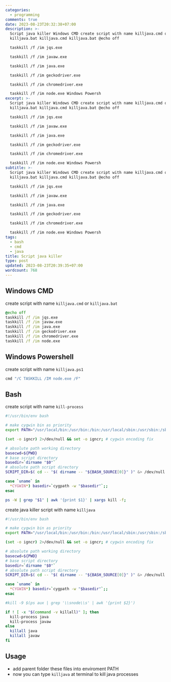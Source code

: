 ```yaml
---
categories:
  - programming
comments: true
date: 2023-08-23T20:32:38+07:00
description: >-
  Script java killer Windows CMD create script with name killjava.cmd or
  killjava.bat killjava.cmd killjava.bat @echo off

  taskkill /f /im jqs.exe

  taskkill /f /im javaw.exe

  taskkill /f /im java.exe

  taskkill /f /im geckodriver.exe

  taskkill /f /im chromedriver.exe

  taskkill /f /im node.exe Windows Powersh
excerpt: >-
  Script java killer Windows CMD create script with name killjava.cmd or
  killjava.bat killjava.cmd killjava.bat @echo off

  taskkill /f /im jqs.exe

  taskkill /f /im javaw.exe

  taskkill /f /im java.exe

  taskkill /f /im geckodriver.exe

  taskkill /f /im chromedriver.exe

  taskkill /f /im node.exe Windows Powersh
subtitle: >-
  Script java killer Windows CMD create script with name killjava.cmd or
  killjava.bat killjava.cmd killjava.bat @echo off

  taskkill /f /im jqs.exe

  taskkill /f /im javaw.exe

  taskkill /f /im java.exe

  taskkill /f /im geckodriver.exe

  taskkill /f /im chromedriver.exe

  taskkill /f /im node.exe Windows Powersh
tags:
  - bash
  - cmd
  - java
title: Script java killer
type: post
updated: 2023-08-23T20:39:35+07:00
wordcount: 768
---
```


## Windows CMD

create script with name `killjava.cmd` or `killjava.bat`

```cmd
@echo off
taskkill /f /im jqs.exe
taskkill /f /im javaw.exe
taskkill /f /im java.exe
taskkill /f /im geckodriver.exe
taskkill /f /im chromedriver.exe
taskkill /f /im node.exe
```

## Windows Powershell
create script with name `killjava.ps1`

```powershell
cmd "/C TASKKILL /IM node.exe /F"
```

## Bash

create script with name `kill-process` 

```bash
#!/usr/bin/env bash

# make cygwin bin as priority
export PATH="/usr/local/bin:/usr/bin:/bin:/usr/local/sbin:/usr/sbin:/sbin:$PATH";

(set -o igncr) 2>/dev/null && set -o igncr; # cygwin encoding fix

# absolute path working directory
basecwd=${PWD}
# base script directory
basedir=`dirname "$0"`
# absolute path script directory
SCRIPT_DIR=$( cd -- "$( dirname -- "${BASH_SOURCE[0]}" )" &> /dev/null && pwd )

case `uname` in
  *CYGWIN*) basedir=`cygpath -w "$basedir"`;;
esac

ps -W | grep "$1" | awk '{print $1}' | xargs kill -f;
```

create java killer script with name `killjava`

```bash
#!/usr/bin/env bash

# make cygwin bin as priority
export PATH="/usr/local/bin:/usr/bin:/bin:/usr/local/sbin:/usr/sbin:/sbin:$PATH";

(set -o igncr) 2>/dev/null && set -o igncr; # cygwin encoding fix

# absolute path working directory
basecwd=${PWD}
# base script directory
basedir=`dirname "$0"`
# absolute path script directory
SCRIPT_DIR=$( cd -- "$( dirname -- "${BASH_SOURCE[0]}" )" &> /dev/null && pwd )

case `uname` in
  *CYGWIN*) basedir=`cygpath -w "$basedir"`;;
esac

#kill -9 $(ps aux | grep '\\snode\\s' | awk '{print $2}')

if ! [ -x "$(command -v killall)" ]; then
  kill-process java
  kill-process javaw
else
  killall java
  killall javaw
fi
```

## Usage
- add parent folder these files into enviroment PATH
- now you can type `killjava` at terminal to kill java processes
